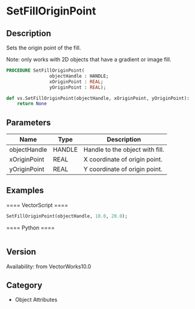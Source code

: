 # SetFillOriginPoint

## Description
Sets the origin point of the fill.

Note: only works with 2D objects that have a gradient or image fill.

```pascal
PROCEDURE SetFillOriginPoint(
				objectHandle : HANDLE;
				xOriginPoint : REAL;
				yOriginPoint : REAL);
```

```python
def vs.SetFillOriginPoint(objectHandle, xOriginPoint, yOriginPoint):
    return None
```

## Parameters
|Name|Type|Description|
|---|---|---|
|objectHandle|HANDLE|Handle to the object with fill.|
|xOriginPoint|REAL|X coordinate of origin point.|
|yOriginPoint|REAL|Y coordinate of origin point.|

## Examples
==== VectorScript ====
```pascal
SetFillOriginPoint(objectHandle, 10.0, 20.0);
```
==== Python ====
```python

```

## Version
Availability: from VectorWorks10.0

## Category
* Object Attributes

